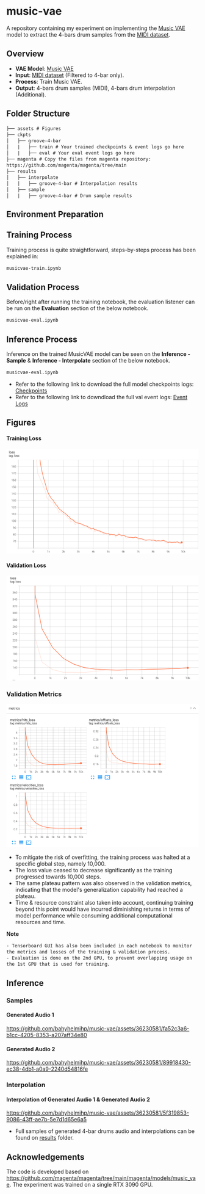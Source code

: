 # music-vae
A repository containing my experiment on implementing the [Music VAE](https://magenta.tensorflow.org/music-vae) model to extract the 4-bars drum samples from the [MIDI dataset](https://magenta.tensorflow.org/datasets/groove).

## Overview
- **VAE Model**: [Music VAE](https://github.com/magenta/magenta/tree/main/magenta/models/music_vae)
- **Input**: [MIDI dataset](https://magenta.tensorflow.org/datasets/groove) (Filtered to 4-bar only).
- **Process**: Train Music VAE.
- **Output**: 4-bars drum samples (MIDI), 4-bars drum interpolation (Additional).

## Folder Structure
```
├── assets # Figures
├── ckpts
│   ├── groove-4-bar
│   |   ├── train # Your trained checkpoints & event logs go here
│   |   ├── eval # Your eval event logs go here
├── magenta # Copy the files from magenta repository: https://github.com/magenta/magenta/tree/main
├── results
│   ├── interpolate
│   |   ├── groove-4-bar # Interpolation results
│   ├── sample
│   |   ├── groove-4-bar # Drum sample results
```

## Environment Preparation

## Training Process
Training process is quite straightforward, steps-by-steps process has been explained in:
```bash
musicvae-train.ipynb
```

## Validation Process
Before/right after running the training notebook, the evaluation listener can be run on the **Evaluation** section of the below notebook.
```bash
musicvae-eval.ipynb
```

## Inference Process
Inference on the trained MusicVAE model can be seen on the **Inference - Sample** & **Inference - Interpolate** section of the below notebook.
```bash
musicvae-eval.ipynb
```
- Refer to the following link to download the full model checkpoints logs: [Checkpoints](https://drive.google.com/file/d/1U2PnPJu3igqZCaocP3G-6gmRtDzKK2VY/view?usp=sharing)
- Refer to the following link to downdload the full val event logs: [Event Logs](https://drive.google.com/file/d/1gaU3qYeJPechC51lHZQZc2dcvhQYqR2f/view?usp=sharing)

## Figures
#### Training Loss
<img src="/assets/training_loss.png" width="700">

#### Validation Loss
<img src="/assets/validation_loss.png" width="700">

### Validation Metrics
![Val metrics](/assets/validation_metrics.png)

- To mitigate the risk of overfitting, the training process was halted at a specific global step, namely 10,000.
- The loss value ceased to decrease significantly as the training progressed towards 10,000 steps.
- The same plateau pattern was also observed in the validation metrics, indicating that the model's generalization capability had reached a plateau.
- Time & resource constraint also taken into account, continuing training beyond this point would have incurred diminishing returns in terms of model performance while consuming additional computational resources and time.


**Note** 
```
- Tensorboard GUI has also been included in each notebook to monitor the metrics and losses of the training & validation process.
- Evaluation is done on the 2nd GPU, to prevent overlapping usage on the 1st GPU that is used for training.
```

## Inference
### Samples
#### Generated Audio 1
https://github.com/bahyhelmihp/music-vae/assets/36230581/fa52c3a6-b1cc-4205-8353-a207aff34e80

#### Generated Audio 2
https://github.com/bahyhelmihp/music-vae/assets/36230581/89918430-ec38-4db1-a0a9-2240d54816fe

### Interpolation
#### Interpolation of Generated Audio 1 & Generated Audio 2
https://github.com/bahyhelmihp/music-vae/assets/36230581/5f319853-9086-43ff-ae7b-5e7d1d65e6a5

- Full samples of generated 4-bar drums audio and interpolations can be found on [results](https://github.com/bahyhelmihp/music-vae/tree/main/results) folder.

## Acknowledgements
The code is developed based on https://github.com/magenta/magenta/tree/main/magenta/models/music_vae. The experiment was trained on a single RTX 3090 GPU.
